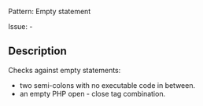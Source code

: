 Pattern: Empty statement

Issue: -

## Description

Checks against empty statements:
- two semi-colons with no executable code in between.
- an empty PHP open - close tag combination.